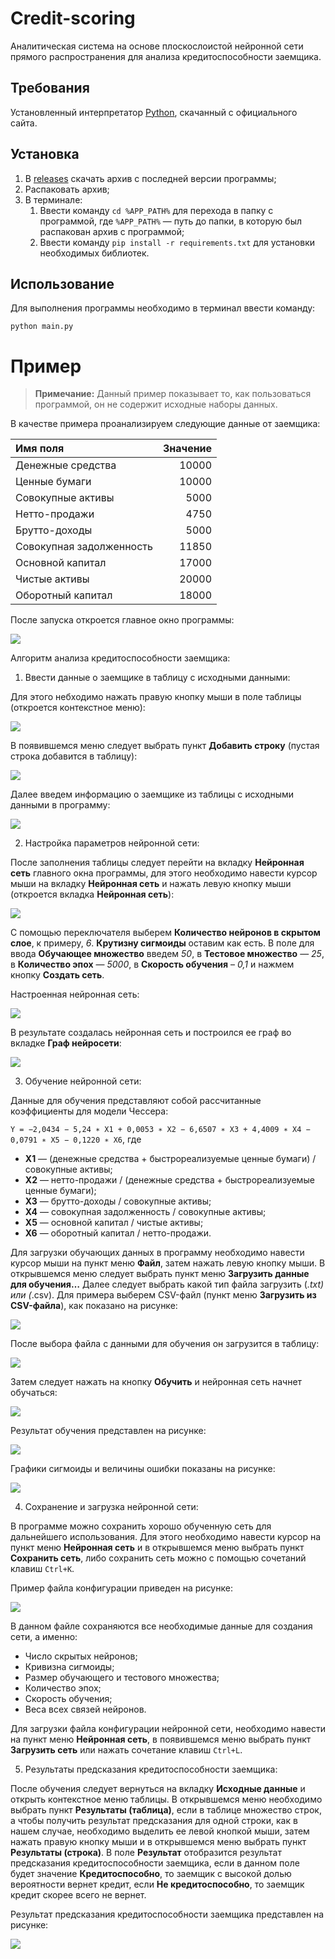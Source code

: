# Credit-scoring
Аналитическая система на основе плоскослоистой нейронной сети прямого распространения для анализа кредитоспособности заемщика.

## Требования

Установленный интерпретатор [Python](https://www.python.org/downloads/), скачанный с официального сайта.

## Установка

1. В [releases](https://github.com/snikitin-de/Credit-scoring/releases) скачать архив с последней версии программы;
2. Распаковать архив;
3. В терминале:
   1. Ввести команду `cd %APP_PATH%` для перехода в папку с программой, где `%APP_PATH%` — путь до папки, в которую был распакован архив с программой;
   2. Ввести команду `pip install -r requirements.txt` для установки необходимых библиотек.

## Использование

Для выполнения программы необходимо в терминал ввести команду:

`python main.py`

# Пример

> **Примечание:** Данный пример показывает то, как пользоваться программой, он не содержит исходные наборы данных.

В качестве примера проанализируем следующие данные от заемщика:

| Имя поля                 | Значение |
|:-------------------------|---------:|
| Денежные средства        | 10000    |
| Ценные бумаги            | 10000    |
| Совокупные активы        | 5000     |
| Нетто-продажи            | 4750     |
| Брутто-доходы            | 5000     |
| Совокупная задолженность | 11850    |
| Основной капитал         | 17000    |
| Чистые активы            | 20000    |
| Оборотный капитал        | 18000    |

После запуска откроется главное окно программы:

![](images/main_window.png)

Алгоритм анализа кредитоспособности заемщика:

1. Ввести данные о заемщике в таблицу с исходными данными:

Для этого небходимо нажать правую кнопку мыши в поле таблицы (откроется контекстное меню):

![](images/initial_data_context_menu.png)

В появившемся меню следует выбрать пункт **Добавить строку** (пустая строка добавится в таблицу):

![](images/initial_data_added_row.png)

Далее введем информацию о заемщике из таблицы с исходными данными в программу:

![](images/initial_data_filled.png)

2. Настройка параметров нейронной сети:

После заполнения таблицы следует перейти на вкладку **Нейронная сеть** главного окна программы, для этого необходимо навести курсор мыши на вкладку
**Нейронная сеть** и нажать левую кнопку мыши (откроется вкладка **Нейронная сеть**):

![](images/neural_network.png)

С помощью переключателя выберем **Количество нейронов в скрытом слое**, к примеру, *6*. **Крутизну сигмоиды** оставим как есть. В поле для ввода **Обучающее
множество** введем *50*, в **Тестовое множество** — *25*, в **Количество эпох** — *5000*, в **Скорость обучения** – *0,1* и нажмем кнопку **Создать сеть**.

Настроенная нейронная сеть:

![](images/neural_network_tuned.png)

В результате создалась нейронная сеть и построился ее граф во вкладке **Граф нейросети**:

![](images/neural_network_graph.png)

3. Обучение нейронной сети:

Данные для обучения представляют собой рассчитанные коэффициенты для модели Чессера:

`Y = −2,0434 − 5,24 ∗ X1 + 0,0053 ∗ X2 − 6,6507 ∗ X3 + 4,4009 ∗ X4 − 0,0791 ∗ X5 − 0,1220 ∗ X6`, где

* **X1** — (денежные средства + быстрореализуемые ценные бумаги) / совокупные
активы;
* **X2** — нетто-продажи / (денежные средства + быстрореализуемые ценные
бумаги);
* **X3** — брутто-доходы / совокупные активы;
* **X4** — совокупная задолженность / совокупные активы;
* **X5** — основной капитал / чистые активы;
* **X6** — оборотный капитал / нетто-продажи.

Для загрузки обучающих данных в программу необходимо навести курсор мыши на пункт меню **Файл**, затем нажать левую кнопку мыши. В открывшемся меню следует выбрать пункт меню **Загрузить данные для обучения…** Далее следует выбрать какой тип файла загрузить (*.txt) или (*.csv). Для примера выберем CSV-файл (пункт меню **Загрузить из CSV-файла**), как показано на рисунке:

![](images/file_context_menu.png)

После выбора файла с данными для обучения он загрузится в таблицу:

![](images/neural_network_loaded_data.png)

Затем следует нажать на кнопку **Обучить** и нейронная сеть начнет обучаться:

![](images/neural_network_training.png)

Результат обучения представлен на рисунке:

![](images/neural_network_trained.png)

Графики сигмоиды и величины ошибки показаны на рисунке:

![](images/neural_network_training_graph.png)

4. Сохранение и загрузка нейронной сети:

В программе можно сохранить хорошо обученную сеть для дальнейшего использования. Для этого необходимо навести курсор на пункт меню **Нейронная сеть** и в открывшемся меню выбрать пункт **Сохранить сеть**, либо сохранить сеть можно с помощью сочетаний клавиш `Ctrl+K`. 

Пример файла конфигурации приведен на рисунке:

![](images/configuration_file.png)

В данном файле сохраняются все необходимые данные для создания сети, а именно:
  * Число скрытых нейронов;
  * Кривизна сигмоиды;
  * Размер обучающего и тестового множества;
  * Количество эпох;
  * Скорость обучения;
  * Веса всех связей нейронов.

Для загрузки файла конфигурации нейронной сети, необходимо навести на пункт меню **Нейронная сеть**, в появившемся меню выбрать пункт **Загрузить сеть** или нажать сочетание клавиш `Ctrl+L`.

5. Результаты предсказания кредитоспособности заемщика:

После обучения следует вернуться на вкладку **Исходные данные** и открыть контекстное меню таблицы. В открывшемся меню необходимо выбрать пункт **Результаты (таблица)**, если в таблице множество строк, а чтобы получить результат предсказания для одной строки, как в нашем случае, необходимо выделить ее левой кнопкой мыши, затем нажать правую кнопку мыши и в открывшемся меню выбрать пункт **Результаты (строка)**. В поле **Результат** отобразится результат предсказания кредитоспособности заемщика, если в данном поле будет значение **Кредитоспособно**, то заемщик с высокой долью вероятности вернет кредит, если **Не кредитоспособно**, то заемщик кредит скорее всего не вернет.

Результат предсказания кредитоспособности заемщика представлен на рисунке:

![](images/neural_network_prediction_result.png)
